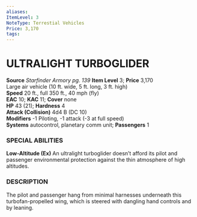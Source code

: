 ```yaml
---
aliases: 
ItemLevel: 3
NoteType: Terrestial Vehicles
Price: 3,170
tags: 
---
```

# ULTRALIGHT TURBOGLIDER
**Source** _Starfinder Armory pg. 139_
**Item Level** 3; **Price** 3,170  
Large air vehicle (10 ft. wide, 5 ft. long, 3 ft. high)  
**Speed** 20 ft., full 350 ft., 40 mph (fly)  
**EAC** 10; **KAC** 11; **Cover** none  
**HP** 43 (21); **Hardness** 4  
**Attack (Collision)** 4d4 B (DC 10)  
**Modifiers** -1 Piloting, -1 attack (-3 at full speed)  
**Systems** autocontrol, planetary comm unit; **Passengers** 1  

### SPECIAL ABILITIES

**Low-Altitude (Ex)** An ultralight turboglider doesn’t afford its pilot and passenger environmental protection against the thin atmosphere of high altitudes.

### DESCRIPTION

The pilot and passenger hang from minimal harnesses underneath this turbofan-propelled wing, which is steered with dangling hand controls and by leaning.